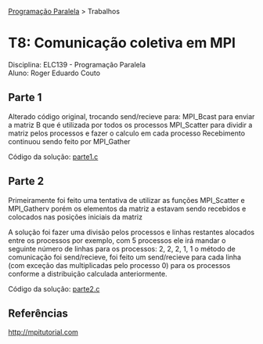 [Programação Paralela](https://github.com/AndreaInfUFSM/elc139-2018a) > Trabalhos

# T8: Comunicação coletiva em MPI

Disciplina: ELC139 - Programação Paralela <br/>
Aluno: Roger Eduardo Couto

## Parte 1

Alterado código original, trocando send/recieve para:
MPI_Bcast para enviar a matriz B que é utilizada por todos os processos
MPI_Scatter para dividir a matriz pelos processos e fazer o calculo em cada processo
Recebimento continuou sendo feito por MPI_Gather

Código da solução: [parte1.c](entrega/mult_mat_mpi1.c)

## Parte 2 

Primeiramente foi feito uma tentativa de utilizar as funções  MPI_Scatter e MPI_Gatherv porém os elementos da matriz a estavam sendo recebidos e colocados nas posições iniciais da matriz

A solução foi fazer uma divisão pelos processos e linhas restantes alocados entre os processos
por exemplo, com 5 processos ele irá mandar o seguinte número de linhas para os processos: 2, 2, 2, 1, 1
o método de comunicação foi send/recieve, foi feito um send/recieve para cada linha (com exceção das multiplicadas pelo processo 0) para os processos conforme a distribuição calculada anteriormente.

Código da solução: [parte2.c](entrega/mult_mat_mpi2.c)

## Referências
http://mpitutorial.com

